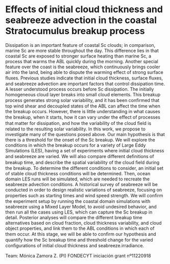 # Effects of initial cloud thickness and seabreeze advection in the coastal Stratocumulus breakup process

Dissipation is an important feature of coastal Sc clouds; in comparison, marine Sc are more stable throughout the day. This difference lies in that coastal Sc are
exposed to stronger surface heating than marine Sc, a process that warms the ABL quickly during the morning. Another special feature over the coast is the seabreeze, which continuously brings cooler air into the land, being able to dispute the warming effect of strong surface ﬂuxes. Previous studies indicate that initial cloud thickness, surface
ﬂuxes, and seabreeze advection are important factors that control dissipation time. 
A lesser understood process occurs before Sc dissipation. The initially homogeneous cloud layer breaks into small cloud elements. This breakup process generates strong solar variability, and it has been conﬁrmed that top wind
shear and decoupled states of the ABL can affect the time when the breakup occurs. However, there is little understanding in what causes the breakup, when it starts, how it can vary under the eﬀect of processes that matter
for dissipation, and how the variability of the cloud ﬁeld is related to the resulting solar variability.
In this work, we propose to investigate many of the questions posed above. Our main hypothesis is that there is a threshold for the onset of the Sc breakup. We will explore the conditions in which the breakup occurs for a variety of
Large Eddy Simulations (LES), having a set of experiments where initial cloud thickness and seabreeze are varied. We will also compare different deﬁnitions of breakup time, and describe the spatial variability of the cloud ﬁeld during
the breakup. To determine the different conditions to consider, an initial set of stable cloud thickness conditions will be determined. Then, ocean domain LES runs will be simulated, which are needed to recreate the seabreeze
advection conditions. A historical survey of seabreeze will be conducted in order to design realistic variations of seabreeze, focusing on properties such as starting times and wind speed strength. We will conﬁrm the experiment
setup by running the coastal domain simulations with seabreeze using a Mixed Layer Model, to avoid undesired behavior, and then run all the cases using LES, which can capture the Sc breakup in detail. Posterior analyses will
compare the different breakup time alternatives based on cloud fraction, cloud thickness variability, and cloud object properties, and link them to the ABL conditions in which each of them occur. At this stage, we will be able to conﬁrm
our hypothesis and quantify how the Sc breakup time and threshold change for the varied conﬁgurations of initial cloud thickness and seabreeze.irradiance.

Team: Mónica Zamora Z. (PI)
FONDECYT iniciación grant nº11220918 

